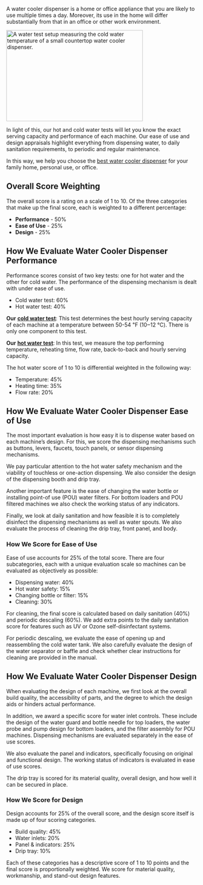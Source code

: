 A water cooler dispenser is a home or office appliance that you are likely to use multiple times a day. Moreover, its use in the home will differ substantially from that in an office or other work environment.

<img src="https://cdn.healthykitchen101.com/reviews/images/water-cooler-dispensers/how-we-test-water-cooler-dispensers-clfcceizf0026fu8852x02b4l.jpg" alt="A water test setup measuring the cold water temperature of a small countertop water cooler dispenser." width="360" height="240">

In light of this, our hot and cold water tests will let you know the exact serving capacity and performance of each machine. Our ease of use and design appraisals highlight everything from dispensing water, to daily sanitation requirements, to periodic and regular maintenance.

In this way, we help you choose the [best water cooler dispenser](https://healthykitchen101.com/water-cooler-dispensers/reviews/best/) for your family home, personal use, or office.

Overall Score Weighting
-----------------------

The overall score is a rating on a scale of 1 to 10. Of the three categories that make up the final score, each is weighted to a different percentage:

*   **Performance** - 50%
*   **Ease of Use** - 25%
*   **Design** - 25%

How We Evaluate Water Cooler Dispenser Performance
--------------------------------------------------

Performance scores consist of two key tests: one for hot water and the other for cold water. The performance of the dispensing mechanism is dealt with under ease of use.

*   Cold water test: 60%
*   Hot water test: 40%

**Our** [**cold water test**](https://healthykitchen101.com/water-cooler-dispensers/tests/cold-water/): This test determines the best hourly serving capacity of each machine at a temperature between 50-54 ℉ (10‒12 ℃). There is only one component to this test.

**Our** [**hot water test**](https://healthykitchen101.com/water-cooler-dispensers/tests/hot-water/): In this test, we measure the top performing temperature, reheating time, flow rate, back-to-back and hourly serving capacity. 

The hot water score of 1 to 10 is differential weighted in the following way:

*   Temperature: 45%
*   Heating time: 35%
*   Flow rate: 20%

How We Evaluate Water Cooler Dispenser Ease of Use
--------------------------------------------------

The most important evaluation is how easy it is to dispense water based on each machine’s design. For this, we score the dispensing mechanisms such as buttons, levers, faucets, touch panels, or sensor dispensing mechanisms. 

We pay particular attention to the hot water safety mechanism and the viability of touchless or one-action dispensing. We also consider the design of the dispensing booth and drip tray. 

Another important feature is the ease of changing the water bottle or installing point-of use (POU) water filters. For bottom loaders and POU filtered machines we also check the working status of any indicators.

Finally, we look at daily sanitation and how feasible it is to completely disinfect the dispensing mechanisms as well as water spouts. We also evaluate the process of cleaning the drip tray, front panel, and body.  

### How We Score for Ease of Use

Ease of use accounts for 25% of the total score. There are four subcategories, each with a unique evaluation scale so machines can be evaluated as objectively as possible:

*   Dispensing water: 40%
*   Hot water safety: 15%
*   Changing bottle or filter: 15%
*   Cleaning: 30%

For cleaning, the final score is calculated based on daily sanitation (40%) and periodic descaling (60%). We add extra points to the daily sanitation score for features such as UV or Ozone self-disinfectant systems. 

For periodic descaling, we evaluate the ease of opening up and reassembling the cold water tank. We also carefully evaluate the design of the water separator or baffle and check whether clear instructions for cleaning are provided in the manual.

How We Evaluate Water Cooler Dispenser Design
---------------------------------------------

When evaluating the design of each machine, we first look at the overall build quality, the accessibility of parts, and the degree to which the design aids or hinders actual performance.

In addition, we award a specific score for water inlet controls. These include the design of the water guard and bottle needle for top loaders, the water probe and pump design for bottom loaders, and the filter assembly for POU machines. Dispensing mechanisms are evaluated separately in the ease of use scores.

We also evaluate the panel and indicators, specifically focusing on original and functional design. The working status of indicators is evaluated in ease of use scores. 

The drip tray is scored for its material quality, overall design, and how well it can be secured in place. 

### How We Score for Design

Design accounts for 25% of the overall score, and the design score itself is made up of four scoring categories.

*   Build quality: 45%
*   Water inlets: 20%
*   Panel & indicators: 25%
*   Drip tray: 10% 

Each of these categories has a descriptive score of 1 to 10 points and the final score is proportionally weighted. We score for material quality, workmanship, and stand-out design features.